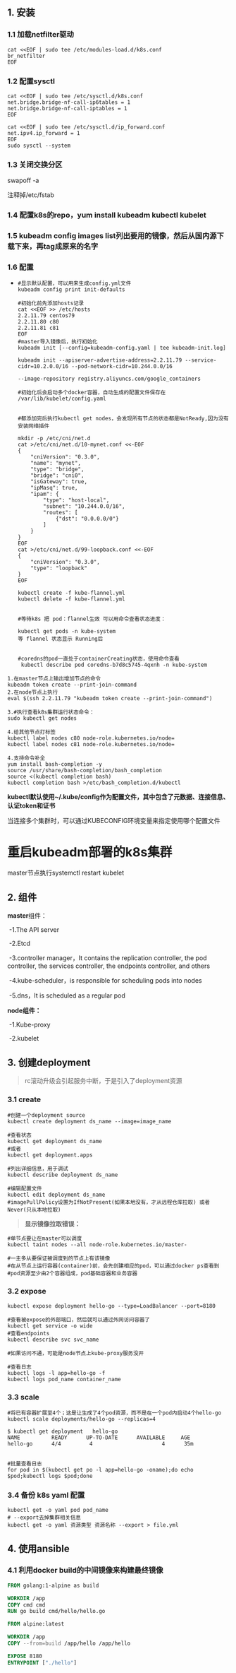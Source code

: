 ## 1. 安装

### 1.1 加载netfilter驱动

```shell
cat <<EOF | sudo tee /etc/modules-load.d/k8s.conf
br_netfilter
EOF

```

### 1.2 配置sysctl

```shell
cat <<EOF | sudo tee /etc/sysctl.d/k8s.conf
net.bridge.bridge-nf-call-ip6tables = 1
net.bridge.bridge-nf-call-iptables = 1
EOF

cat <<EOF | sudo tee /etc/sysctl.d/ip_forward.conf
net.ipv4.ip_forward = 1
EOF
sudo sysctl --system
```

### 1.3 关闭交换分区

swapoff -a

注释掉/etc/fstab

### 1.4 配置k8s的repo，yum install kubeadm kubectl kubelet

### 1.5 kubeadm config images list列出要用的镜像，然后从国内源下载下来，再tag成原来的名字

### 1.6 配置

- ```shell
  #显示默认配置，可以用来生成config.yml文件
  kubeadm config print init-defaults
  
  #初始化前先添加hosts记录
  cat <<EOF >> /etc/hosts
  2.2.11.79 centos79
  2.2.11.80 c80
  2.2.11.81 c81
  EOF
  #master导入镜像后，执行初始化
  kubeadm init [--config=kubeadm-config.yaml | tee kubeadm-init.log] 
  
  kubeadm init --apiserver-advertise-address=2.2.11.79 --service-cidr=10.2.0.0/16 --pod-network-cidr=10.244.0.0/16
  
  --image-repository registry.aliyuncs.com/google_containers 
  
  #初始化后会启动多个docker容器，自动生成的配置文件保存在
  /var/lib/kubelet/config.yaml
  
  	
  #都添加完后执行kubectl get nodes，会发现所有节点的状态都是NotReady,因为没有安装网络插件
  
  mkdir -p /etc/cni/net.d
  cat >/etc/cni/net.d/10-mynet.conf <<-EOF
  {
      "cniVersion": "0.3.0",
      "name": "mynet",
      "type": "bridge",
      "bridge": "cni0",
      "isGateway": true,
      "ipMasq": true,
      "ipam": {
          "type": "host-local",
          "subnet": "10.244.0.0/16",
          "routes": [
              {"dst": "0.0.0.0/0"}
          ]
      }
  }
  EOF
  cat >/etc/cni/net.d/99-loopback.conf <<-EOF
  {
      "cniVersion": "0.3.0",
      "type": "loopback"
  }
  EOF
  
  kubectl create -f kube-flannel.yml
  kubectl delete -f kube-flannel.yml
  
  
  #等待k8s 把 pod：flannel生效 可以用命令查看状态进度：
  
  kubectl get pods -n kube-system
  等 flannel 状态显示 Running后
  
  
  #coredns的pod一直处于containerCreating状态，使用命令查看
   kubectl describe pod coredns-b7d8c5745-4qxnh -n kube-system
  
  ```


```
1.在master节点上输出增加节点的命令
kubeadm token create --print-join-command
2.在node节点上执行
eval $(ssh 2.2.11.79 "kubeadm token create --print-join-command")

3.#执行查看k8s集群运行状态命令：
sudo kubectl get nodes

4.给其他节点打标签
kubectl label nodes c80 node-role.kubernetes.io/node=
kubectl label nodes c81 node-role.kubernetes.io/node=
```

```
4.支持命令补全
yum install bash-completion -y
source /usr/share/bash-completion/bash_completion
source <(kubectl completion bash)
kubectl completion bash >/etc/bash_completion.d/kubectl
```



**kubectl默认使用~/.kube/config作为配置文件，其中包含了元数据、连接信息、认证token和证书**

当连接多个集群时，可以通过KUBECONFIG环境变量来指定使用哪个配置文件

# 重启kubeadm部署的k8s集群

master节点执行systemctl restart kubelet

## 2. 组件

**master**组件：

​	-1.The API server

​	-2.Etcd

​	-3.controller manager，It contains the replication controller, the pod controller, the services controller, the endpoints controller, and others

​	-4.kube-scheduler，is responsible for scheduling pods into nodes

​	-5.dns，It is scheduled as a regular pod

**node组件：**

​	-1.Kube-proxy

​	-2.kubelet

## 3. 创建deployment

> rc滚动升级会引起服务中断，于是引入了deployment资源

### 3.1 create

```shell
#创建一个deployment source
kubectl create deployment ds_name --image=image_name

#查看状态
kubectl get deployment ds_name
#或者
kubectl get deployment.apps

#列出详细信息，用于调试
kubectl describe deployment ds_name

#编辑配置文件
kubectl edit deployment ds_name
#imagePullPolicy设置为IfNotPresent(如果本地没有，才从远程仓库拉取) 或者 Never(只从本地拉取)
```

> **显示镜像拉取错误：**

```shell
#单节点要让在master可以调度
kubectl taint nodes --all node-role.kubernetes.io/master-

#一主多从要保证被调度到的节点上有该镜像
#在从节点上运行容器(container)前，会先创建相应的pod，可以通过docker ps查看到
#pod资源至少由2个容器组成，pod基础容器和业务容器
```

### 3.2 expose

```shell
kubectl expose deployment hello-go --type=LoadBalancer --port=8180

#查看被expose的外部端口，然后就可以通过外网访问容器了
kubectl get service -o wide
#查看endpoints
kubectl describe svc svc_name

#如果访问不通，可能是node节点上kube-proxy服务没开

#查看日志
kubectl logs -l app=hello-go -f
kubectl logs pod_name container_name
```

### 3.3 scale

```shell
#将已有容器扩展至4个；这是让生成了4个pod资源，而不是在一个pod内启动4个hello-go
kubectl scale deployments/hello-go --replicas=4

$ kubectl get deployment   hello-go
NAME          READY      UP-TO-DATE      AVAILABLE     AGE
hello-go      4/4         4                      4      35m


#批量查看日志
for pod in $(kubectl get po -l app=hello-go -oname);do echo $pod;kubectl logs $pod;done
```

### 3.4 备份 k8s yaml 配置

```shell
kubectl get -o yaml pod pod_name 
# --export去掉集群相关信息
kubectl get -o yaml 资源类型 资源名称 --export > file.yml
```



## 4. 使用ansible

### 4.1 利用docker build的中间镜像来构建最终镜像

```dockerfile
FROM golang:1-alpine as build

WORKDIR /app
COPY cmd cmd
RUN go build cmd/hello/hello.go

FROM alpine:latest

WORKDIR /app
COPY --from=build /app/hello /app/hello

EXPOSE 8180
ENTRYPOINT ["./hello"]

```

